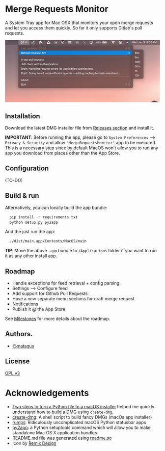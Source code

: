 # Merge Requests Monitor

A System Tray app for Mac OSX that monitors your open merge requests and let you access them quickly. So far it only supports Gitlab's pull requests.

![Screenshot of the app in the system tray displaying your open merge requests](https://raw.githubusercontent.com/matagus/merge-requests-monitor/main/screenshots/1.png)


## Installation

Download the latest DMG installer file from [Releases section](https://github.com/matagus/merge-requests-monitor/releases) and install it.

**IMPORTANT**: Before running the app, please go to `System Preferences` --> `Privacy & Security` and allow
`"MergeRequestsMonitor"` app to be executed. This is a necessary step since by default MacOS won't allow you to run any
app you download from places other than the App Store.

## Configuration

(TO-DO)

## Build & run

Alternatively, you can locally build the app bundle:

```bash
  pip install -r requirements.txt
  python setup.py py2app
```

And the just run the app:

```bash
  ./dist/main.app/Contents/MacOS/main
```

**TIP**: Move the above `.app` bundle to `/Applications` folder if you want to run it as any other install app.

## Roadmap

- Handle exceptions for feed retrieval + config parsing
- Settings --> Configure feed
- Add support for Github Pull Requests
- Have a new separate menu sections for draft merge request
- Notifications
- Publish it @ the App Store

See [Milestones](https://github.com/matagus/merge-requests-monitor/milestones) for more details about the roadmap.

## Authors.

- [@matagus](https://www.github.com/matagus)


## License

[GPL v3](https://choosealicense.com/licenses/gpl-3.0/)


Acknowledgements
================

 - [Two steps to turn a Python file to a macOS installer](https://gist.github.com/Kvnbbg/84871ae4d642c2dd896e0423471b1b52) helped me quickly understand how to build a DMG using `create-dmg`.
 - [create-dmg](https://github.com/create-dmg/create-dmg): A shell script to build fancy DMGs (macOs app installer)
 - [rumps](https://github.com/jaredks/rumps): Ridiculously uncomplicated macOS Python statusbar apps
 - [py2app](https://github.com/ronaldoussoren/py2app): a Python setuptools command which will allow you to make standalone Mac OS X application bundles.
 - README.md file was generated using [readme.so](https://readme.so/editor)
 - Icon by [Remix Design](https://github.com/Remix-Design/RemixIcon)
